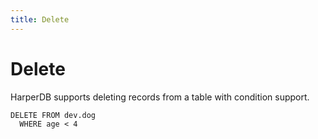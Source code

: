 ```yaml
---
title: Delete
---
```


# Delete

HarperDB supports deleting records from a table with condition support.

```
DELETE FROM dev.dog
  WHERE age < 4
```
